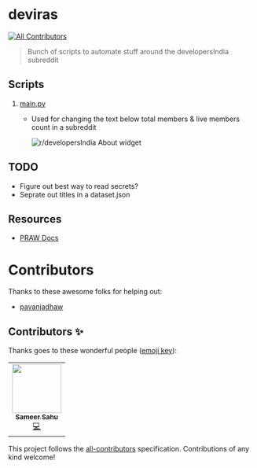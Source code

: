 # deviras
<!-- ALL-CONTRIBUTORS-BADGE:START - Do not remove or modify this section -->
[![All Contributors](https://img.shields.io/badge/all_contributors-1-orange.svg?style=flat-square)](#contributors-)
<!-- ALL-CONTRIBUTORS-BADGE:END -->

> Bunch of scripts to automate stuff around the developersIndia subreddit


## Scripts

1. [main.py](https://github.com/developersIndia/deviras/blob/main/main.py)
   - Used for changing the text below total members & live members count in a subreddit

     ![r/developersIndia About widget](https://user-images.githubusercontent.com/34342551/185678556-e4c911c9-fb12-49da-9ca6-8f8ce2ad9b5a.png)



## TODO
- Figure out best way to read secrets?
- Seprate out titles in a dataset.json


## Resources

- [PRAW Docs](https://praw.readthedocs.io/en/stable/code_overview/other/idcard.html)

# Contributors

Thanks to these awesome folks for helping out:

- [pavanjadhaw](https://github.com/pavanjadhaw)
## Contributors ✨

Thanks goes to these wonderful people ([emoji key](https://allcontributors.org/docs/en/emoji-key)):

<!-- ALL-CONTRIBUTORS-LIST:START - Do not remove or modify this section -->
<!-- prettier-ignore-start -->
<!-- markdownlint-disable -->
<table>
  <tr>
    <td align="center"><a href="https://github.com/SameerSahu007"><img src="https://avatars.githubusercontent.com/u/29480670?v=4?s=100" width="100px;" alt=""/><br /><sub><b>Sameer Sahu</b></sub></a><br /><a href="https://github.com/developersIndia/deviras/commits?author=SameerSahu007" title="Code">💻</a></td>
  </tr>
</table>

<!-- markdownlint-restore -->
<!-- prettier-ignore-end -->

<!-- ALL-CONTRIBUTORS-LIST:END -->

This project follows the [all-contributors](https://github.com/all-contributors/all-contributors) specification. Contributions of any kind welcome!